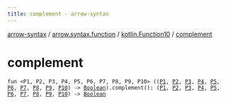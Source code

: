 ```yaml
---
title: complement - arrow-syntax
---
```


[arrow-syntax](../../index.html) / [arrow.syntax.function](../index.html) / [kotlin.Function10](index.html) / [complement](./complement.html)

# complement

`fun <P1, P2, P3, P4, P5, P6, P7, P8, P9, P10> ((`[`P1`](complement.html#P1)`, `[`P2`](complement.html#P2)`, `[`P3`](complement.html#P3)`, `[`P4`](complement.html#P4)`, `[`P5`](complement.html#P5)`, `[`P6`](complement.html#P6)`, `[`P7`](complement.html#P7)`, `[`P8`](complement.html#P8)`, `[`P9`](complement.html#P9)`, `[`P10`](complement.html#P10)`) -> `[`Boolean`](https://kotlinlang.org/api/latest/jvm/stdlib/kotlin/-boolean/index.html)`).complement(): (`[`P1`](complement.html#P1)`, `[`P2`](complement.html#P2)`, `[`P3`](complement.html#P3)`, `[`P4`](complement.html#P4)`, `[`P5`](complement.html#P5)`, `[`P6`](complement.html#P6)`, `[`P7`](complement.html#P7)`, `[`P8`](complement.html#P8)`, `[`P9`](complement.html#P9)`, `[`P10`](complement.html#P10)`) -> `[`Boolean`](https://kotlinlang.org/api/latest/jvm/stdlib/kotlin/-boolean/index.html)